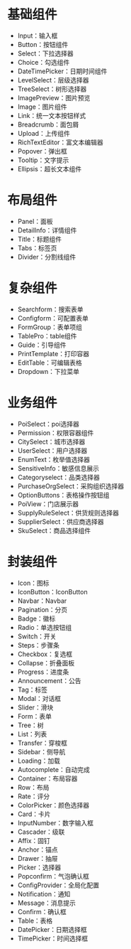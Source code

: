 # 基础组件
- Input：输入框
- Button：按钮组件
- Select：下拉选择器
- Choice：勾选组件
- DateTimePicker：日期时间组件
- LevelSelect：层级选择器
- TreeSelect：树形选择器
- ImagePreview：图片预览
- Image：图片组件
- Link：统一文本按钮样式
- Breadcrumb：面包屑
- Upload：上传组件
- RichTextEditor：富文本编辑器
- Popover：弹出框
- Tooltip：文字提示
- Ellipsis：超长文本组件
# 布局组件
- Panel：面板
- DetailInfo：详情组件
- Title：标题组件
- Tabs：标签页
- Divider：分割线组件
# 复杂组件
- Searchform：搜索表单
- Configform：可配置表单
- FormGroup：表单项组
- TablePro：table组件
- Guide：引导组件
- PrintTemplate：打印容器
- EditTable：可编辑表格
- Dropdown：下拉菜单
# 业务组件
- PoiSelect：poi选择器
- Permission：权限容器组件
- CitySelect：城市选择器
- UserSelect：用户选择器
- EnumText：枚举值选择器
- SensitiveInfo：敏感信息展示
- Categoryselect：品类选择器
- PurchaseOrgSelect：采购组织选择器
- OptionButtons：表格操作按钮组
- PoiView：门店展示器
- SupplyRuleSelect：供货规则选择器
- SupplierSelect：供应商选择器
- SkuSelect：商品选择组件
# 封装组件
- Icon：图标
- IconButton：IconButton
- Navbar：Navbar
- Pagination：分页
- Badge：徽标
- Radio：单选按钮组
- Switch：开关
- Steps：步骤条
- Checkbox：复选框
- Collapse：折叠面板
- Progress：进度条
- Announcement：公告
- Tag：标签
- Modal：对话框
- Slider：滑块
- Form：表单
- Tree：树
- List：列表
- Transfer：穿梭框
- Sidebar：侧导航
- Loading：加载
- Autocomplete：自动完成
- Container：布局容器
- Row：布局
- Rate：评分
- ColorPicker：颜色选择器
- Card：卡片
- InputNumber：数字输入框
- Cascader：级联
- Affix：固钉
- Anchor：锚点
- Drawer：抽屉
- Picker：选择器
- Popconfirm：气泡确认框
- ConfigProvider：全局化配置
- Notification：通知
- Message：消息提示
- Confirm：确认框
- Table：表格
- DatePicker：日期选择框
- TimePicker：时间选择框